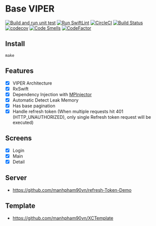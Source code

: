 # Base VIPER
[![Build and run unit test](https://github.com/manhpham90vn/iOS-VIPER-Architecture/actions/workflows/buildTests.yml/badge.svg)](https://github.com/manhpham90vn/iOS-VIPER-Architecture/actions/workflows/buildTests.yml)
[![Run SwiftLint](https://github.com/manhpham90vn/iOS-VIPER-Architecture/actions/workflows/swiftlint.yml/badge.svg)](https://github.com/manhpham90vn/iOS-VIPER-Architecture/actions/workflows/swiftlint.yml)
[![CircleCI](https://dl.circleci.com/status-badge/img/gh/manhpham90vn/iOS-VIPER-Architecture/tree/develop.svg?style=svg)](https://dl.circleci.com/status-badge/redirect/gh/manhpham90vn/iOS-VIPER-Architecture/tree/develop)
[![Build Status](https://app.bitrise.io/app/bd94ba7e6efc667b/status.svg?token=bHwp_npyOFYUoI_xIwt-Wg&branch=master)](https://app.bitrise.io/app/bd94ba7e6efc667b)
[![codecov](https://codecov.io/gh/manhpham90vn/iOS-VIPER-Architecture/branch/master/graph/badge.svg?token=VABBKXP9O2)](https://codecov.io/gh/manhpham90vn/iOS-VIPER-Architecture)
[![Code Smells](https://sonarcloud.io/api/project_badges/measure?project=manhpham90vn_iOS-VIPER-Architecture&metric=code_smells)](https://sonarcloud.io/summary/new_code?id=manhpham90vn_iOS-VIPER-Architecture)
[![CodeFactor](https://www.codefactor.io/repository/github/manhpham90vn/ios-viper-architecture/badge)](https://www.codefactor.io/repository/github/manhpham90vn/ios-viper-architecture)
## Install
```shell
make
```

## Features
- [x] VIPER Architecture
- [x] RxSwift
- [x] Dependency Injection with [MPInjector](https://github.com/manhpham90vn/MPInjector)
- [x] Automatic Detect Leak Memory
- [x] Has base pagination
- [x] Handle refresh token (When multiple requests hit 401 (HTTP_UNAUTHORIZED), only single Refresh token request will be executed)

## Screens
- [x] Login
- [x] Main
- [x] Detail

## Server
- https://github.com/manhpham90vn/refresh-Token-Demo

## Template
- https://github.com/manhpham90vn/XCTemplate
